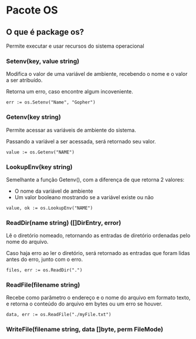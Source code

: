 # Pacote OS

## O que é package os?

Permite executar e usar recursos do sistema operacional

### Setenv(key, value string)

Modifica o valor de uma variável de ambiente, recebendo o nome e o valor a ser atribuído.

Retorna um erro, caso encontre algum incoveniente.

```
err := os.Setenv("Name", "Gopher")
```

### Getenv(key string)

Permite acessar as variáveis de ambiente do sistema.

Passando a variável a ser acessada, será retornado seu valor.

```
value := os.Getenv("NAME")
```

### LookupEnv(key string)

Semelhante a função Getenv(), com a diferença de que retorna 2 valores:
- O nome da variável de ambiente
- Um valor booleano mostrando se a variável existe ou não

```
value, ok := os.LookupEnv("NAME")
```

### ReadDir(name string) ([]DirEntry, error)

Lê o diretório nomeado, retornando as entradas de diretório ordenadas pelo nome do arquivo.

Caso haja erro ao ler o diretório, será retornado as entradas que foram lidas antes do erro, junto com o erro.

```
files, err := os.ReadDir(".")
```

### ReadFile(filename string)

Recebe como parâmetro o endereço e o nome do arquivo em formato texto, e retorna o conteúdo do arquivo em bytes ou um erro se houver.

```
data, err := os.ReadFile("./myFile.txt")
```

### WriteFile(filename string, data []byte, perm FileMode)
